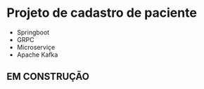 # Projeto de cadastro de paciente

- Springboot
- GRPC
- Microserviçe
- Apache Kafka

## EM CONSTRUÇÃO
